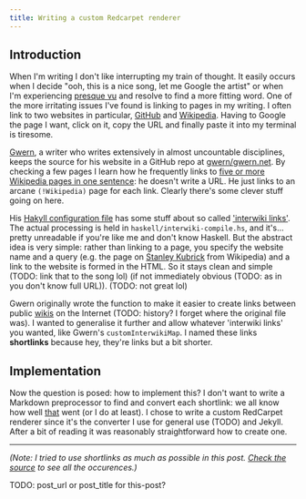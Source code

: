 ```yaml
---
title: Writing a custom Redcarpet renderer
---
```


Introduction
------------

When I'm writing I don't like interrupting my train of thought. It
easily occurs when I decide "ooh, this is a nice song, let me Google the
artist" or when I'm experiencing [presque vu](!Wikipedia "Tip of the
tongue") and resolve to find a more fitting word. One of the more
irritating issues I've found is linking to pages in my writing. I often
link to two websites in particular, [GitHub](https://github.com) and
[Wikipedia](https://en.wikipedia.org). Having to Google the page I want,
click on it, copy the URL and finally paste it into my terminal is
tiresome.

[Gwern](http://gwern.net), a writer who writes extensively in almost
uncountable disciplines, keeps the source for his website in a GitHub
repo at [gwern/gwern.net](!GitHub). By checking a few pages I learn how
he frequently links to [five or more Wikipedia pages in one
sentence](http://www.gwern.net/haskell/Wikipedia%20Archive%20Bot): he
doesn't write a URL. He just links to an arcane `(!Wikipedia)` page for
each link. Clearly there's some clever stuff going on here.

His [Hakyll configuration
file](!GitHub "gwern/gwern.net/blob/master/hakyll.hs") has some stuff
about so called ['interwiki
links'](!GitHub "gwern/gwern.net/blob/master/hakyll.hs#L117"). The
actual processing is held in `haskell/interwiki-compile.hs`, and it's...
pretty unreadable if you're like me and don't know Haskell. But the
abstract idea is very simple: rather than linking to a page, you specify
the website name and a query (e.g. the page on [Stanley
Kubrick](!Wikipedia) from Wikipedia) and a link to the website is formed
in the HTML. So it stays clean and simple (TODO: link that to the song
lol) (if not immediately obvious (TODO: as in you don't know full URL)).
(TODO: not great lol)

Gwern originally wrote the function to make it easier to create links
between public [wikis](!Wikipedia "Wiki") on the Internet (TODO:
history? I forget where the original file was). I wanted to generalise
it further and allow whatever 'interwiki links' you wanted, like Gwern's
`customInterwikiMap`. I named these links **shortlinks** because hey,
they're links but a bit shorter.


Implementation
--------------

Now the question is posed: how to implement this? I don't want to write
a Markdown preprocessor to find and convert each shortlink: we all know
how well [that](!GitHub "raehik/mdwiki-preprocess") went (or I do at
least). I chose to write a custom RedCarpet renderer since it's the
converter I use for general use (TODO) and Jekyll. After a bit of
reading it was reasonably straightforward how to create one.





---

*(Note: I tried to use shortlinks as much as possible in this post.
[Check the source][this-post] to see all the occurences.)*

[this-post]: !GitHub "raehik/raehik.github.io/blob/master/2015-01-10-writing-a-custom-redcarpet-renderer.md"
TODO: post_url or post_title for this-post?
